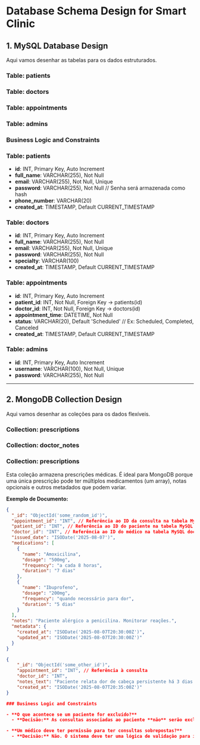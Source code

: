 # Database Schema Design for Smart Clinic

## 1. MySQL Database Design

Aqui vamos desenhar as tabelas para os dados estruturados.

### Table: patients
### Table: doctors
### Table: appointments
### Table: admins
### Business Logic and Constraints

### Table: patients
- **id**: INT, Primary Key, Auto Increment
- **full_name**: VARCHAR(255), Not Null
- **email**: VARCHAR(255), Not Null, Unique
- **password**: VARCHAR(255), Not Null  // Senha será armazenada como hash
- **phone_number**: VARCHAR(20)
- **created_at**: TIMESTAMP, Default CURRENT_TIMESTAMP

### Table: doctors
- **id**: INT, Primary Key, Auto Increment
- **full_name**: VARCHAR(255), Not Null
- **email**: VARCHAR(255), Not Null, Unique
- **password**: VARCHAR(255), Not Null
- **specialty**: VARCHAR(100)
- **created_at**: TIMESTAMP, Default CURRENT_TIMESTAMP

### Table: appointments
- **id**: INT, Primary Key, Auto Increment
- **patient_id**: INT, Not Null, Foreign Key -> patients(id)
- **doctor_id**: INT, Not Null, Foreign Key -> doctors(id)
- **appointment_time**: DATETIME, Not Null
- **status**: VARCHAR(20), Default 'Scheduled' // Ex: Scheduled, Completed, Canceled
- **created_at**: TIMESTAMP, Default CURRENT_TIMESTAMP

### Table: admins
- **id**: INT, Primary Key, Auto Increment
- **username**: VARCHAR(100), Not Null, Unique
- **password**: VARCHAR(255), Not Null
---

## 2. MongoDB Collection Design

Aqui vamos desenhar as coleções para os dados flexíveis.

### Collection: prescriptions
### Collection: doctor_notes
### Collection: prescriptions

Esta coleção armazena prescrições médicas. É ideal para MongoDB porque uma única prescrição pode ter múltiplos medicamentos (um array), notas opcionais e outros metadados que podem variar.

**Exemplo de Documento:**
```json
{
  "_id": "ObjectId('some_random_id')",
  "appointment_id": "INT", // Referência ao ID da consulta na tabela MySQL appointments
  "patient_id": "INT", // Referência ao ID do paciente na tabela MySQL patients
  "doctor_id": "INT", // Referência ao ID do médico na tabela MySQL doctors
  "issued_date": "ISODate('2025-08-07')",
  "medications": [
    {
      "name": "Amoxicilina",
      "dosage": "500mg",
      "frequency": "a cada 8 horas",
      "duration": "7 dias"
    },
    {
      "name": "Ibuprofeno",
      "dosage": "200mg",
      "frequency": "quando necessário para dor",
      "duration": "5 dias"
    }
  ],
  "notes": "Paciente alérgico a penicilina. Monitorar reações.",
  "metadata": {
    "created_at": "ISODate('2025-08-07T20:30:00Z')",
    "updated_at": "ISODate('2025-08-07T20:30:00Z')"
  }
}

{
    "_id": "ObjectId('some_other_id')",
    "appointment_id": "INT", // Referência à consulta
    "doctor_id": "INT",
    "notes_text": "Paciente relata dor de cabeça persistente há 3 dias. Pressão arterial 12/8. Recomendei descanso e monitoramento. Sem sinais de alarme no momento.",
    "created_at": "ISODate('2025-08-07T20:35:00Z')"
}

### Business Logic and Constraints

- **O que acontece se um paciente for excluído?**
  - **Decisão:** As consultas associadas ao paciente **não** serão excluídas do banco de dados para manter o histórico da clínica. Em vez disso, a conta do paciente pode ser "desativada" (soft delete). Se uma exclusão real for necessária, as consultas relacionadas devem ser anonimizadas ou arquivadas para manter a integridade dos dados históricos do médico.

- **Um médico deve ter permissão para ter consultas sobrepostas?**
  - **Decisão:** Não. O sistema deve ter uma lógica de validação para impedir que um médico seja agendado para duas consultas no mesmo horário. Isso garante a integridade da agenda do médico.


